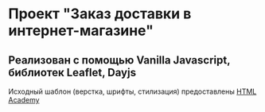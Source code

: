 # Проект "Заказ доставки в интернет-магазине"

## Реализован с помощью Vanilla Javascript, библиотек Leaflet, Dayjs

Исходный шаблон (верстка, шрифты, стилизация) предоставлены [HTML Academy](https://htmlacademy.ru/projects?_ga=2.169289257.948206913.1672570638-2106917507.1636362028)


